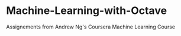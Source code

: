 Machine-Learning-with-Octave
============================

Assignements from Andrew Ng's Coursera Machine Learning Course
